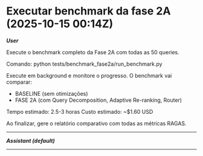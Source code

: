 <!-- Generated by SpecStory -->

<!-- cursor Session 3fe6cb3b-5d72-4932-9196-bf140c40fabc (2025-10-15 00:14Z) -->

# Executar benchmark da fase 2A (2025-10-15 00:14Z)

_**User**_

Execute o benchmark completo da Fase 2A com todas as 50 queries. 

Comando: python tests/benchmark_fase2a/run_benchmark.py

Execute em background e monitore o progresso. O benchmark vai comparar:
- BASELINE (sem otimizações)
- FASE 2A (com Query Decomposition, Adaptive Re-ranking, Router)

Tempo estimado: 2.5-3 horas
Custo estimado: ~$1.60 USD

Ao finalizar, gere o relatório comparativo com todas as métricas RAGAS.

---

_**Assistant (default)**_



---

